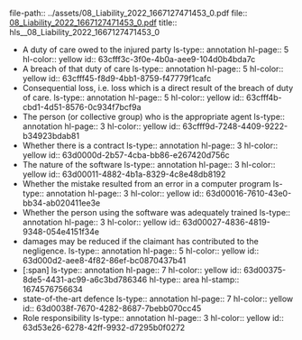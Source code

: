 file-path:: ../assets/08_Liability_2022_1667127471453_0.pdf
file:: [08_Liability_2022_1667127471453_0.pdf](../assets/08_Liability_2022_1667127471453_0.pdf)
title:: hls__08_Liability_2022_1667127471453_0

- A duty of care owed to the injured party
  ls-type:: annotation
  hl-page:: 5
  hl-color:: yellow
  id:: 63cfff3c-3f0e-4b0a-aee9-104d0b4bda7c
- A breach of that duty of care
  ls-type:: annotation
  hl-page:: 5
  hl-color:: yellow
  id:: 63cfff45-f8d9-4bb1-8759-f47779f1cafc
- Consequential loss, i.e. loss which is a direct result of the breach of duty of care.
  ls-type:: annotation
  hl-page:: 5
  hl-color:: yellow
  id:: 63cfff4b-cbd1-4d51-8576-0c934f7bcf9a
- The person (or collective group) who is the appropriate agent
  ls-type:: annotation
  hl-page:: 3
  hl-color:: yellow
  id:: 63cfff9d-7248-4409-9222-b34923bdab81
- Whether there is a contract
  ls-type:: annotation
  hl-page:: 3
  hl-color:: yellow
  id:: 63d0000d-2b57-4cba-bb86-e267420d756c
- The nature of the software
  ls-type:: annotation
  hl-page:: 3
  hl-color:: yellow
  id:: 63d00011-4882-4b1a-8329-4c8e48db8192
- Whether the mistake resulted from an error in a computer program
  ls-type:: annotation
  hl-page:: 3
  hl-color:: yellow
  id:: 63d00016-7610-43e0-bb34-ab020411ee3e
- Whether the person using the software was adequately trained
  ls-type:: annotation
  hl-page:: 3
  hl-color:: yellow
  id:: 63d00027-4836-4819-9348-054e4151f34e
- damages may be reduced if the claimant has contributed to the negligence.
  ls-type:: annotation
  hl-page:: 5
  hl-color:: yellow
  id:: 63d000d2-aee8-4f82-86ef-bc0870437b41
- [:span]
  ls-type:: annotation
  hl-page:: 7
  hl-color:: yellow
  id:: 63d00375-8de5-4431-ac99-a6c3bd786346
  hl-type:: area
  hl-stamp:: 1674576756634
- state-of-the-art defence
  ls-type:: annotation
  hl-page:: 7
  hl-color:: yellow
  id:: 63d0038f-7670-4282-8687-7bebb070cc45
- Role responsibility
  ls-type:: annotation
  hl-page:: 3
  hl-color:: yellow
  id:: 63d53e26-6278-42ff-9932-d7295b0f0272